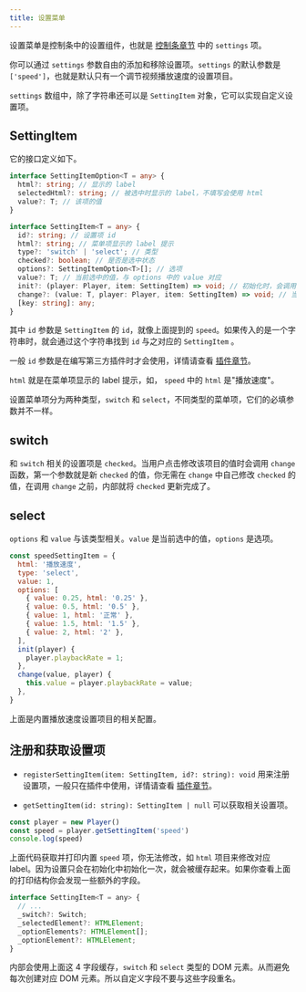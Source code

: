 ```yaml
---
title: 设置菜单
---
```


设置菜单是控制条中的设置组件，也就是 [控制条章节](control.md) 中的 `settings` 项。

你可以通过 `settings` 参数自由的添加和移除设置项。`settings` 的默认参数是 `['speed']`，也就是默认只有一个调节视频播放速度的设置项目。

`settings` 数组中，除了字符串还可以是 `SettingItem` 对象，它可以实现自定义设置项。

## SettingItem

它的接口定义如下。

```typescript
interface SettingItemOption<T = any> {
  html?: string; // 显示的 label 
  selectedHtml?: string; // 被选中时显示的 label，不填写会使用 html
  value?: T; // 该项的值
}

interface SettingItem<T = any> {
  id?: string; // 设置项 id
  html?: string; // 菜单项显示的 label 提示
  type?: 'switch' | 'select'; // 类型
  checked?: boolean; // 是否是选中状态
  options?: SettingItemOption<T>[]; // 选项
  value?: T; // 当前选中的值，与 options 中的 value 对应
  init?: (player: Player, item: SettingItem) => void; // 初始化时，会调用
  change?: (value: T, player: Player, item: SettingItem) => void; // 当用户修改时会调用
  [key: string]: any;
}
```

其中 `id` 参数是 `SettingItem` 的 `id`，就像上面提到的 `speed`。如果传入的是一个字符串时，就会通过这个字符串找到 `id` 与之对应的 `SettingItem` 。

一般 `id` 参数是在编写第三方插件时才会使用，详情请查看 [插件章节](plugin.md)。

`html` 就是在菜单项显示的 label 提示，如， `speed` 中的 `html` 是"播放速度"。

设置菜单项分为两种类型，`switch` 和 `select`，不同类型的菜单项，它们的必填参数并不一样。

## switch

和 `switch` 相关的设置项是 `checked`。当用户点击修改该项目的值时会调用 `change` 函数，第一个参数就是新 `checked` 的值，你无需在 `change` 中自己修改 `checked` 的值，在调用 `change` 之前，内部就将 `checked` 更新完成了。

## select

`options` 和 `value` 与该类型相关。`value` 是当前选中的值，`options` 是选项。

```js
const speedSettingItem = {
  html: '播放速度',
  type: 'select',
  value: 1,
  options: [
    { value: 0.25, html: '0.25' },
    { value: 0.5, html: '0.5' },
    { value: 1, html: '正常' },
    { value: 1.5, html: '1.5' },
    { value: 2, html: '2' },
  ],
  init(player) {
    player.playbackRate = 1;
  },
  change(value, player) {
    this.value = player.playbackRate = value;
  },
}
```

上面是内置播放速度设置项目的相关配置。

## 注册和获取设置项

- `registerSettingItem(item: SettingItem, id?: string): void` 用来注册设置项，一般只在插件中使用，详情请查看 [插件章节](plugin.md)。

- `getSettingItem(id: string): SettingItem | null` 可以获取相关设置项。

```js
const player = new Player()
const speed = player.getSettingItem('speed')
console.log(speed)
```

上面代码获取并打印内置 `speed` 项，你无法修改，如 `html` 项目来修改对应 label。因为设置只会在初始化中初始化一次，就会被缓存起来。如果你查看上面的打印结构你会发现一些额外的字段。

```js
interface SettingItem<T = any> {
  // ...
  _switch?: Switch;
  _selectedElement?: HTMLElement;
  _optionElements?: HTMLElement[];
  _optionElement?: HTMLElement;
}
```

内部会使用上面这 4 字段缓存，`switch` 和 `select` 类型的 DOM 元素。从而避免每次创建对应 DOM 元素。所以自定义字段不要与这些字段重名。
